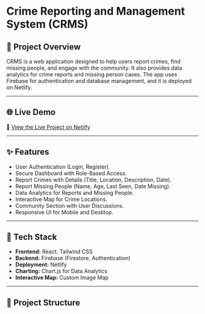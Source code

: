 # Crime Reporting and Management System (CRMS)

## 🚀 Project Overview
CRMS is a web application designed to help users report crimes, find missing people, and engage with the community. It also provides data analytics for crime reports and missing person cases. The app uses Firebase for authentication and database management, and it is deployed on Netlify.

---

## 🌐 Live Demo
🔗 [View the Live Project on Netlify](YOUR_NETLIFY_PROJECT_LINK_HERE)

---

## ✨ Features
- User Authentication (Login, Register).
- Secure Dashboard with Role-Based Access.
- Report Crimes with Details (Title, Location, Description, Date).
- Report Missing People (Name, Age, Last Seen, Date Missing).
- Data Analytics for Reports and Missing People.
- Interactive Map for Crime Locations.
- Community Section with User Discussions.
- Responsive UI for Mobile and Desktop.

---

## 🚀 Tech Stack
- **Frontend:** React, Tailwind CSS
- **Backend:** Firebase (Firestore, Authentication)
- **Deployment:** Netlify
- **Charting:** Chart.js for Data Analytics
- **Interactive Map:** Custom Image Map

---

## 📂 Project Structure
